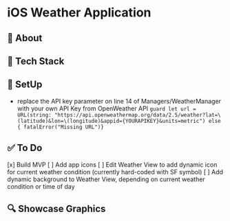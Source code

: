 # iOS Weather Application

## 💬 About 

## 🚀 Tech Stack 

## 📲 SetUp 
- replace the API key parameter on line 14 of Managers/WeatherManager with your own API Key from OpenWeather API
`guard let url = URL(string: "https://api.openweathermap.org/data/2.5/weather?lat=\(latitude)&lon=\(longitude)&appid={YOURAPIKEY}&units=metric") else { fatalError("Missing URL")}`

## ✅ To Do 

[x] Build MVP 
[ ] Add app icons
[ ] Edit Weather View to add dynamic icon for current weather condition (currently hard-coded with SF symbol)
[ ] Add dynamic background to Weather View, depending on current weather condition or time of day

## 🔍 Showcase Graphics

